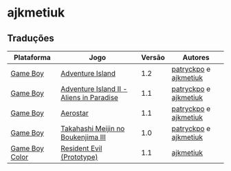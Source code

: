 # ajkmetiuk

## Traduções

| Plataforma | Jogo | Versão | Autores |
| ----------- | ----------- | ----------- | ----------- |
| [Game Boy](../../traducoes/game-boy/) | [Adventure Island](../../traducoes/game-boy/adventure-island_patryckpo-ajkmetiuk/) | 1.2 | [patryckpo](../../autores/patryckpo/) e [ajkmetiuk](../../autores/ajkmetiuk/) |
| [Game Boy](../../traducoes/game-boy/) | [Adventure Island II - Aliens in Paradise](../../traducoes/game-boy/adventure-island-ii-aliens-in-paradise_patryckpo-ajkmetiuk/) | 1.1 | [patryckpo](../../autores/patryckpo/) e [ajkmetiuk](../../autores/ajkmetiuk/) |
| [Game Boy](../../traducoes/game-boy/) | [Aerostar](../../traducoes/game-boy/aerostar_patryckpo-ajkmetiuk/) | 1.1 | [patryckpo](../../autores/patryckpo/) e [ajkmetiuk](../../autores/ajkmetiuk/) |
| [Game Boy](../../traducoes/game-boy/) | [Takahashi Meijin no Boukenjima III](../../traducoes/game-boy/takahashi-meijin-no-boukenjima-iii_patryckpo-ajkmetiuk/) | 1.0 | [patryckpo](../../autores/patryckpo/) e [ajkmetiuk](../../autores/ajkmetiuk/) |
| [Game Boy Color](../../traducoes/game-boy-color/) | [Resident Evil (Prototype)](../../traducoes/game-boy-color/resident-evil-prototype_ajkmetiuk/) | 1.1 | [ajkmetiuk](../../autores/ajkmetiuk/) |